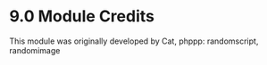 # 9.0 Module Credits

This module was originally developed by Cat, phppp: randomscript, randomimage
